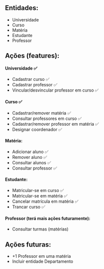 ## Entidades:

- Universidade
- Curso
- Matéria
- Estudante
- Professor

## Ações (features):

#### Universidade ✅

- Cadastrar curso ✅
- Cadastrar professor ✅
- Vincular/desvincular professor em curso ✅

#### Curso ✅

- Cadastrar/remover matéria ✅
- Consultar professores em curso ✅
- Cadastrar/remover professor em matéria ✅
- Designar coordenador ✅

#### Matéria:

- Adicionar aluno ✅
- Remover aluno ✅
- Consultar alunos ✅
- Consultar professor ✅

#### Estudante:

- Matricular-se em curso ✅
- Matricular-se em matéria ✅
- Cancelar matrícula em matéria ✅
- Trancar curso ✅

#### Professor (terá mais ações futuramente):

- Consultar turmas (matérias)

## Ações futuras: 
- +1 Professor em uma matéria
- Incluir entidade Departamento
